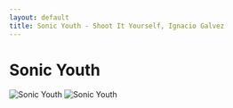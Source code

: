 ```yaml
---
layout: default
title: Sonic Youth - Shoot It Yourself, Ignacio Galvez
---
```


# Sonic Youth

![Sonic Youth](http://assets.farmhouse.co/publishing/1-shoot-it-yourself/images/sonic-youth-1.jpg)
![Sonic Youth](http://assets.farmhouse.co/publishing/1-shoot-it-yourself/images/sonic-youth-2.jpg)

